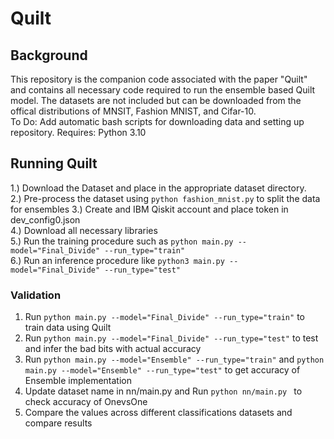 # Quilt


## Background
This repository is the companion code associated with the paper "Quilt" and contains all necessary code required to run the ensemble based Quilt model.  The datasets are not included but can be downloaded from the offical distributions of MNSIT, Fashion MNIST, and Cifar-10.\
To Do: Add automatic bash scripts for downloading data and setting up repository.
Requires: Python 3.10
## Running Quilt
1.) Download the Dataset and place in the appropriate dataset directory.\
2.) Pre-process the dataset using ```python fashion_mnist.py``` to split the data for ensembles
3.) Create and IBM Qiskit account and place token in dev_config0.json\
4.) Download all necessary libraries\
5.) Run the training procedure such as ```python main.py --model="Final_Divide" --run_type="train"```\
6.) Run an inference procedure like ```python3 main.py --model="Final_Divide" --run_type="test"```

### Validation
1) Run ```python main.py --model="Final_Divide" --run_type="train"``` to train data using Quilt
2) Run ```python main.py --model="Final_Divide" --run_type="test"``` to test and infer the bad bits with actual accuracy
3) Run ```python main.py --model="Ensemble" --run_type="train"``` and ```python main.py --model="Ensemble" --run_type="test"``` to get accuracy of Ensemble implementation
4) Update dataset name in nn/main.py and Run ```python nn/main.py ``` to check accuracy of OnevsOne
5) Compare the values across different classifications datasets and compare results

